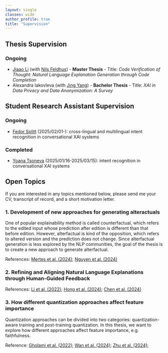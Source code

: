 ```yaml
---
layout: single
classes: wide
author_profile: true
title: "Supervision"
---
```


## Thesis Supervision
### Ongoing
- [Jiaao Li](https://github.com/grayJiaaoLi) (with [Nils Feldhus](https://nfelnlp.github.io/)) - **Master Thesis** - Title: _Code Verification of Thought: Natural Language Explanation Generation through Code Completion_
- Alexandra Iakovleva (with [Jing Yang](https://www.tu.berlin/en/qu/ueber-uns/team-personen/senior-researchers/dr-jing-yang)) - **Bachelor Thesis** - Title: _XAI in Data Privacy and Data Anonymization: A Survey_

[//]: # (### Completed)

## Student Research Assistant Supervision
### Ongoing
- [Fedor Splitt](https://github.com/fledor) (2025/02/01-): cross-lingual and multilingual intent recognition in conversational XAI systems

### Completed
- [Yoana Tsoneva](https://github.com/ytsoneva24) (2025/01/16-2025/03/15): intent recognition in conversational XAI systems

## Open Topics
If you are interested in any topics mentioned below, please send me your CV, transcript of record, and a short motivation letter.

[//]: # (### 1. ToolFormer integration in conversational XAI systems)

[//]: # (As LLMs is getting more and more complex, the need for explaining black box model is growing. However, sometimes one-off explanations are not sufficient, e.g., due to ambiguity. Thus, we introduced interactive conversational XAI systems, which can provide multiple explainability methods in a dialogue manner. The code can be reused from below referenced papers &#40;https://github.com/DFKI-NLP/InterroLang&#41;, which can also give you an overview how such systems look like. The goal of this thesis is: try to integrate Toolformer into conversation XAI systems. When a specific explainability method is called by the user, the user question should be annotated by some certain patterns, with help of which corresponding tools should be invoked.)

[//]: # ()
[//]: # (References: <a href="https://aclanthology.org/2023.findings-emnlp.359/">Feldhus et al. &#40;2023&#41;</a>; <a href="https://aclanthology.org/2024.hcinlp-1.9/">Wang et al. &#40;2024&#41;</a>; <a href="https://openreview.net/pdf?id=Yacmpz84TH">Schick et al. &#40;2023&#41;</a>)

### 1. Development of new approaches for generating alteractuals
One of popular explainability method is called counterfactual, which refers to the edited input whose prediction after edition is different than that before edition. However, alterfactual is kind of the opposition, which refers to altered version and the prediction does not change. Since alterfactual generation is less explored by the NLP communities, the goal of the thesis is to create a new approach to generate alterfactual.

References: <a href="https://arxiv.org/pdf/2405.05295">Mertes et al. (2024)</a>;  <a href="https://www.arxiv.org/pdf/2408.10528">Nguyen et al. (2024)</a>

### 2. Refining and Aligning Natural Language Explanations through Human-Guided Feedback
References: [Li et al. (2022)](https://aclanthology.org/2022.findings-acl.75/); [Hong et al. (2024)](https://aclanthology.org/2024.emnlp-main.626/); [Chen et al. (2024)](https://arxiv.org/abs/2412.08393)

### 3. How different quantization approaches affect feature importance
Quantization approaches can be divided into two categories: quantization-aware training and post-training quantization. In this thesis, we want to explore how different approaches affect feature importance, e.g. faithfulness.

Reference: [Gholami et al. (2022)](https://arxiv.org/abs/2103.13630); [Wan et al. (2024)](https://openreview.net/forum?id=bsCCJHbO8A); [Zhu et al. (2024)](https://direct.mit.edu/tacl/article/doi/10.1162/tacl_a_00704/125482/A-Survey-on-Model-Compression-for-Large-Language);